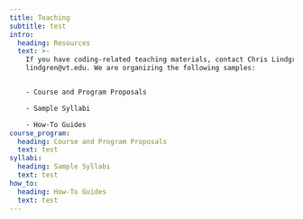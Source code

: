 ```yaml
---
title: Teaching
subtitle: test
intro:
  heading: Resources
  text: >-
    If you have coding-related teaching materials, contact Chris Lindgren at
    lindgren@vt.edu. We are organizing the following samples:


    - Course and Program Proposals

    - Sample Syllabi

    - How-To Guides
course_program:
  heading: Course and Program Proposals
  text: test
syllabi:
  heading: Sample Syllabi
  text: test
how_to:
  heading: How-To Guides
  text: test
---
```

